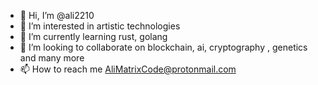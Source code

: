 - 👋 Hi, I’m @ali2210
- 👀 I’m interested in artistic technologies
- 🌱 I’m currently learning rust, golang 
- 💞️ I’m looking to collaborate on blockchain, ai, cryptography , genetics and many more
- 📫 How to reach me AliMatrixCode@protonmail.com

<!---
ali2210/ali2210 is a ✨ special ✨ repository because its `README.md` (this file) appears on your GitHub profile.
You can click the Preview link to take a look at your changes.
--->
